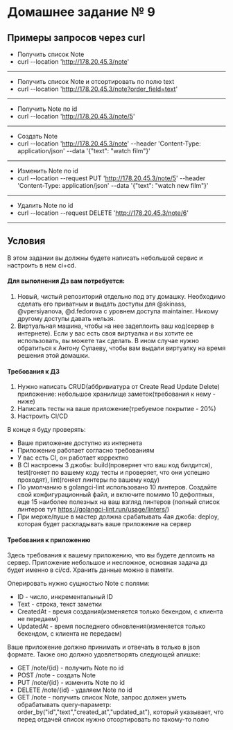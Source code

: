 # Домашнее задание № 9

## Примеры запросов через curl

* Получить список Note
* curl --location 'http://178.20.45.3/note'
---
* Получить список Note и отсортировать по полю text
* curl --location 'http://178.20.45.3/note?order_field=text'
---
* Получить Note по id
* curl --location 'http://178.20.45.3/note/5'
---
* Создать Note
* curl --location 'http://178.20.45.3/note' --header 'Content-Type: application/json' --data '{"text": "watch film"}'
---
* Изменить Note по id
* curl --location --request PUT 'http://178.20.45.3/note/5' --header 'Content-Type: application/json' --data '{"text": "watch new film"}'
---
* Удалить Note по id
* curl --location --request DELETE 'http://178.20.45.3/note/6'
---

## Условия

В этом задании вы должны будете написать небольшой сервис и настроить в нем ci+cd.

#### Для выполнения Дз вам потребуется:

1) Новый, чистый репозиторий отдельно под эту домашку.
 Необходимо сделать его приватным и выдать доступы для @skinass, @vpersiyanova, @d.fedorova с уровнем доступа maintainer. Никому другому доступы давать нельзя.
2) Виртуальная машина, чтобы на нее задеплоить ваш код(сервер в интернете).
Если у вас есть своя виртуалка и вы хотите ее использовать, вы можете так сделать.
В ином случае нужно обратиться к Антону Сулаеву, чтобы вам выдали виртуалку на время решения этой домашки.

#### Требования к ДЗ

1) Нужно написать CRUD(аббривиатура от Create Read Update Delete) приложение: небольшое хранилище заметок(требования к нему - ниже)
2) Написать тесты на ваше приложение(требуемое покрытие - 20%)
3) Настроить CI/CD

В конце я буду проверять:

* Ваше приложение доступно из интернета
* Приложение работает согласно требованиям
* У вас есть CI, он работает корректно
* В CI настроены 3 джобы: build(проверяет что ваш код билдится), test(гоняет по вашему коду тесты и проверяет, что они успешно проходят), lint(гоняет линтеры по вашему коду)
* По умолчанию в golangci-lint использовано 10 линтеров.
Создайте свой конфигурационный файл, и включите помимо 10 дефолтных,
еще 15 наиболее полезных на ваш взгляд линтеров (полный список линтеров тут https://golangci-lint.run/usage/linters/)
* При мерже/пуше в мастер должна срабатывать 4ая джоба: deploy, которая будет раскладывать ваше приложение на сервер

#### Требования к приложению

Здесь требования к вашему приложению, что вы будете деплоить на сервер.
Приложение небольшое и несложное, основная задача дз будет именно в ci/cd.
Хранить данные можно в памяти.

Оперировать нужно сущностью Note с полями:

* ID - число, инкрементальный ID
* Text - строка, текст заметки
* CreatedAt - время создания(изменяется только бекендом, с клиента не передаем)
* UpdatedAt - время последнего обновления(изменяется только бекендом, с клиента не передаем)

Ваше приложение должно принимать и отвечать в только в json формате. Также оно должно удовлетворять следующей апишке:

* GET /note/{id} - получить Note по id
* POST /note  - создать Note
* PUT /note/{id} - изменить Note по id
* DELETE /note/{id} - удаляем Note по id
* GET /note - получить список Note, запрос должен уметь обрабатывать query-параметр: order_by("id","text","created_at","updated_at"), который указывает, что перед отдачей список нужно отсортировать по такому-то полю
